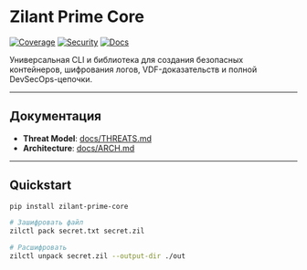 # Zilant Prime Core

[![Coverage](https://img.shields.io/codecov/c/github/QuantumKeyUYU/zilant-prime-core?branch=main)](https://codecov.io/gh/QuantumKeyUYU/zilant-prime-core) [![Security](https://img.shields.io/badge/security-scan-passed-success.svg)](https://github.com/QuantumKeyUYU/zilant-prime-core/security) [![Docs](https://img.shields.io/badge/docs-available-blue.svg)](./docs/ARCH.md)

Универсальная CLI и библиотека для создания безопасных контейнеров, шифрования логов, VDF-доказательств и полной DevSecOps-цепочки.

---

## Документация

- **Threat Model**: [docs/THREATS.md](docs/THREATS.md)  
- **Architecture**: [docs/ARCH.md](docs/ARCH.md)  

---

## Quickstart

```bash
pip install zilant-prime-core

# Зашифровать файл
zilctl pack secret.txt secret.zil

# Расшифровать
zilctl unpack secret.zil --output-dir ./out
 
 